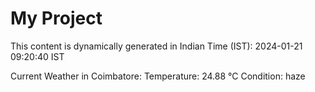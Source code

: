 # My Project

This content is dynamically generated in Indian Time (IST): 2024-01-21 09:20:40 IST


Current Weather in Coimbatore:
Temperature: 24.88 °C
Condition: haze
